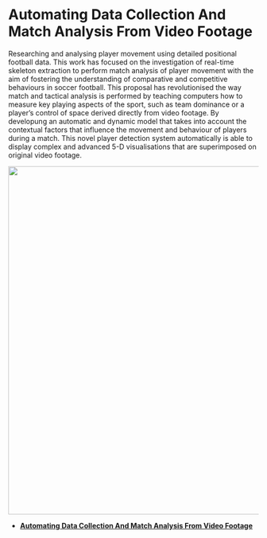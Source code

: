 
# Automating Data Collection And Match Analysis From Video Footage

<p> Researching and analysing player movement using detailed positional football data. This work has focused on the investigation of real-time skeleton
 extraction to perform match analysis of player movement with the aim of fostering the understanding of comparative and competitive behaviours in soccer football.
 This proposal has revolutionised the way match and tactical analysis is performed by teaching computers how to measure key playing aspects of the sport,
 such as team dominance or a player’s control of space derived directly from video footage. By developung an automatic and dynamic model that takes into account
 the contextual factors that influence the movement and behaviour of players during a match. This novel player detection system automatically is able to display
 complex and advanced 5-D visualisations that are superimposed on original video footage.</p>
 
 <img src="https://github.com/Xiuhcoatl-013/Soccer/blob/main/Soccer/Soccer___%5Bimages%5D/Sports%2BPerformance%2BAnalysis%2B-%2BAutomated%2BData%2BCollection%2B5.gif" width="700px" height="auto">


- [__Automating Data Collection And Match Analysis From Video Footage__](https://github.com/Xiuhcoatl-013/Soccer/blob/main/Soccer/Soccer.ipynb)